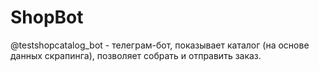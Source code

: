 # ShopBot
@testshopcatalog_bot - телеграм-бот, показывает каталог (на основе данных скрапинга), позволяет собрать и отправить заказ.
